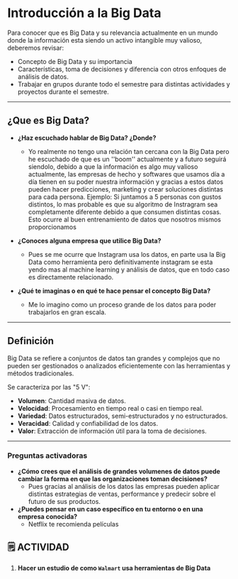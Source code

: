# **Introducción a la Big Data**

Para conocer que es Big Data y su relevancia actualmente en un mundo donde la información esta siendo un activo intangible muy valioso, deberemos revisar:

- Concepto de Big Data y su importancia
- Características, toma de decisiones y diferencia con otros enfoques de análisis de datos.
- Trabajar en grupos durante todo el semestre para distintas actividades y proyectos durante el semestre.

---

## **¿Que es Big Data?**

- **¿Haz escuchado hablar de Big Data? ¿Donde?**

  - Yo realmente no tengo una relación tan cercana con la Big Data pero he escuchado de que es un ''boom'' actualmente y a futuro seguirá siendolo, debido a que la información es algo muy valioso actualmente, las empresas de hecho y softwares que usamos día a día tienen en su poder nuestra información y gracias a estos datos pueden hacer predicciones, marketing y crear soluciones distintas para cada persona.
    Ejemplo: Si juntamos a 5 personas con gustos distintos, lo mas probable es que su algoritmo de Instragram sea completamente diferente debido a que consumen distintas cosas. Esto ocurre al buen entrenamiento de datos que nosotros mismos proporcionamos

- **¿Conoces alguna empresa que utilice Big Data?**

  - Pues se me ocurre que Instagram usa los datos, en parte usa la Big Data como herramienta pero definitivamente instagram se esta yendo mas al machine learning y análisis de datos, que en todo caso es directamente relacionado.

- **¿Qué te imaginas o en qué te hace pensar el concepto Big Data?**
  - Me lo imagino como un proceso grande de los datos para poder trabajarlos en gran escala.

---

## **Definición**

Big Data se refiere a conjuntos de datos tan grandes y complejos que no pueden ser gestionados o analizados eficientemente con las herramientas y métodos tradicionales.

Se caracteriza por las "5 V":

- **Volumen**: Cantidad masiva de datos.
- **Velocidad**: Procesamiento en tiempo real o casi en tiempo real.
- **Variedad**: Datos estructurados, semi-estructurados y no estructurados.
- **Veracidad**: Calidad y confiabilidad de los datos.
- **Valor**: Extracción de información útil para la toma de decisiones.

---

### Preguntas activadoras

- **¿Cómo crees que el análisis de grandes volumenes de datos puede cambiar la forma en que las organizaciones toman decisiones?**
  - Pues gracias al análisis de los datos las empresas pueden aplicar distintas estrategias de ventas, performance y predecir sobre el futuro de sus productos.
- **¿Puedes pensar en un caso específico en tu entorno o en una empresa conocida?**
  - Netflix te recomienda películas

## **🗒️ ACTIVIDAD**

1. **Hacer un estudio de como `Walmart` usa herramientas de Big Data**
